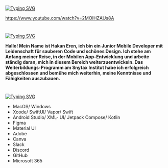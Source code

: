 #

[![Typing SVG](https://readme-typing-svg.demolab.com?font=Silkscreen&size=29&pause=1000&color=53BAE3&repeat=false&width=435&lines=Meine+Projekte+%E2%AC%87%EF%B8%8F)](https://git.io/typing-svg)

https://www.youtube.com/watch?v=2MOIHZAUs8A

#

[![Typing SVG](https://readme-typing-svg.demolab.com?font=Silkscreen&size=29&pause=1000&color=53BAE3&repeat=false&width=435&lines=%C3%BCber+mich+%E2%AC%87%EF%B8%8F)](https://git.io/typing-svg)

**Hallo! Mein Name ist Hakan Eren, ich bin ein Junior Mobile Developer mit Leidenschaft für sauberen Code und schönes Design. Ich stehe am Anfang meiner Reise, in der Mobilen App-Entwicklung und arbeite ständig daran, mich in diesem Bereich weiterzuentwickeln. Das Weiterbildungs-Programm am Snytax Institut habe ich erfolgreich abgeschlossen und bemühe mich weiterhin, meine Kenntnisse und Fähigkeiten auszubauen.**

#

[![Typing SVG](https://readme-typing-svg.demolab.com?font=Silkscreen&size=29&pause=1000&color=53BAE3&repeat=false&width=435&lines=tech+stack+%E2%AC%87%EF%B8%8F)](https://git.io/typing-svg)

- MacOS/ Windows
- Xcode/ SwiftUI/ Vapor/ Swift  
- Android Studio/ XML- UI/ Jetpack Compose/ Kotlin 
- Figma
- Material UI 
- Adobe
- Canva
- Slack
- Discord
- GitHub 
- Microsoft 365



